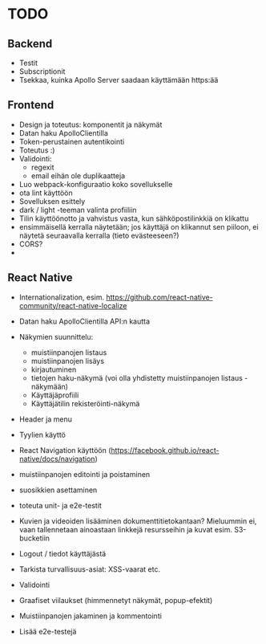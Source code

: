 # TODO

## Backend

- Testit
- Subscriptionit
- Tsekkaa, kuinka Apollo Server saadaan käyttämään https:ää

## Frontend

- Design ja toteutus: komponentit ja näkymät
- Datan haku ApolloClientilla
- Token-perustainen autentikointi
- Toteutus :)
- Validointi:
  - regexit
  - email eihän ole duplikaatteja
- Luo webpack-konfiguraatio koko sovellukselle
- ota lint käyttöön
- Sovelluksen esittely
- dark / light -teeman valinta profiiliin
- Tilin käyttöönotto ja vahvistus vasta, kun sähköpostilinkkiä on klikattu
- ensimmäisellä kerralla näytetään; jos käyttäjä on klikannut sen piiloon, ei näytetä seuraavalla kerralla (tieto evästeeseen?)
- CORS?
-

## React Native

- Internationalization, esim. https://github.com/react-native-community/react-native-localize
- Datan haku ApolloClientilla API:n kautta
- Näkymien suunnittelu:
  - muistiinpanojen listaus
  - muistiinpanojen lisäys
  - kirjautuminen
  - tietojen haku-näkymä (voi olla yhdistetty muistiinpanojen listaus -näkymään)
  - Käyttäjäprofiili
  - Käyttäjätilin rekisteröinti-näkymä
- Header ja menu
- Tyylien käyttö
- React Navigation käyttöön (https://facebook.github.io/react-native/docs/navigation)
- muistiinpanojen editointi ja poistaminen
- suosikkien asettaminen
- toteuta unit- ja e2e-testit
- Kuvien ja videoiden lisääminen dokumenttitietokantaan? Mieluummin ei, vaan tallennetaan ainoastaan linkkejä resursseihin ja kuvat esim. S3-bucketiin
- Logout / tiedot käyttäjästä

- Tarkista turvallisuus-asiat: XSS-vaarat etc.
- Validointi
- Graafiset viilaukset (himmennetyt näkymät, popup-efektit)
- Muistiinpanojen jakaminen ja kommentointi
- Lisää e2e-testejä
